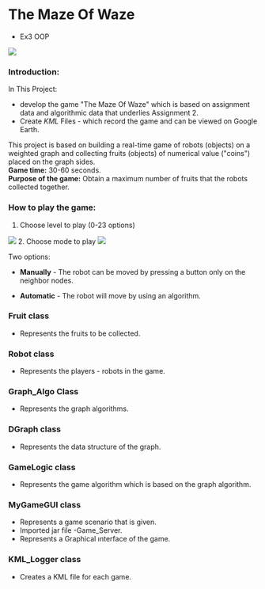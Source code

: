 # The Maze Of Waze
- Ex3 OOP

<img src="https://github.com/m3et/Ex3/blob/master/screen%20shot/Screen%20Shot%202020-01-19%20at%2019.46.15.png">

### Introduction:

In This Project:
- develop the game "The Maze Of Waze"
which is based on assignment data and algorithmic data that underlies Assignment 2.
- Create *KML* Files - which record the game and can be viewed on Google Earth.

This project is based on building a real-time game of robots (objects) on a weighted graph and collecting fruits (objects) of numerical value ("coins") placed on the graph sides.\
**Game time:** 30-60 seconds.\
**Purpose of the game:** Obtain a maximum number of fruits that the robots collected together.

### How to play the game:

1. Choose level to play (0-23 options)
<img src="https://github.com/m3et/Ex3/blob/master/screen%20shot/Screen%20Shot%202020-01-19%20at%2019.59.16.png">
2. Choose mode to play
<img src="https://github.com/m3et/Ex3/blob/master/screen%20shot/Screen%20Shot%202020-01-19%20at%2019.59.41.png">

Two options:
- **Manually** -
The robot can be moved by pressing a button only on the neighbor nodes.

- **Automatic** -
The robot will move by using an algorithm.

### Fruit class
- Represents the fruits to be collected.

### Robot class
- Represents the players - robots in the game.

### Graph_Algo Class
- Represents the graph algorithms.

### DGraph class
- Represents the data structure of the graph.

### GameLogic class
- Represents the game algorithm which is based on the graph algorithm.

### MyGameGUI class
- Represents a game scenario that is given.
- Imported jar file -Game_Server.
- Represents a Graphical וnterface of the game.

### KML_Logger class
- Creates a KML file for each game.

